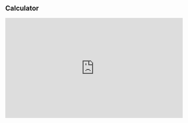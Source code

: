 ## Calculator

<p align="center">
<iframe width="560" height="315" src="https://www.youtube.com/embed/kEXdsGiM7ys" title="YouTube video player" frameborder="0" allow="accelerometer; autoplay; clipboard-write; encrypted-media; gyroscope; picture-in-picture" allowfullscreen></iframe>
  <p>

    

    
